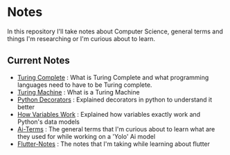 # Notes
In this repository I'll take notes about Computer Science, general terms and things I'm researching or I'm curious about to learn.

## Current Notes

- [Turing Complete](https://github.com/Alperencode/Notes/blob/master/Turing-Complete/TuringComplete.md) :  What is Turing Complete and what programming languages need to have to be Turing complete.
- [Turing Machine](https://github.com/Alperencode/Notes/blob/master/Turing-Machine/TuringMachine.md) : What is a Turing Machine
- [Python Decorators](https://github.com/Alperencode/Notes/blob/master/Python-Decorators/PythonDecorators.md) : Explained decorators in python to understand it better
- [How Variables Work](https://github.com/Alperencode/Notes/blob/master/Python-Variables/How-Variables-Work/How-Variables-Work.md) : Explained how variables exactly work and Python's data models
- [Ai-Terms](https://github.com/Alperencode/Notes/blob/master/Ai-Terms/Ai-Terms.md) : The general terms that I'm curious about to learn what are they used for while working on a 'Yolo' Ai model
- [Flutter-Notes](https://github.com/Alperencode/Notes/blob/master/Flutter-Notes/Flutter-Notes.md) : The notes that I'm taking while learning about flutter